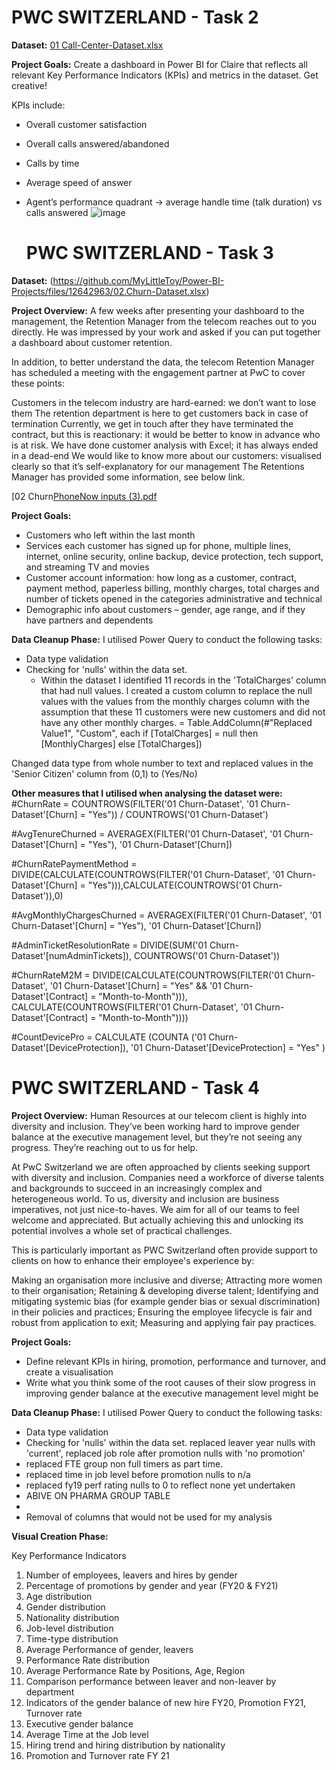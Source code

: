   # PWC SWITZERLAND - Task 2

  **Dataset:**
[01 Call-Center-Dataset.xlsx](https://github.com/MyLittleToy/Power-BI-Projects/files/12642988/01.Call-Center-Dataset.xlsx)

**Project Goals:**
Create a dashboard in Power BI for Claire that reflects all relevant Key Performance Indicators (KPIs) and metrics in the dataset. Get creative! 

KPIs include:
- Overall customer satisfaction
- Overall calls answered/abandoned
- Calls by time
- Average speed of answer
- Agent’s performance quadrant -> average handle time (talk duration) vs calls answered
![image](https://github.com/MyLittleToy/Power-BI-Projects/assets/139712656/04c153b1-f9b8-46a5-83db-862c6ff140a1)



  # PWC SWITZERLAND - Task 3

**Dataset:**
(https://github.com/MyLittleToy/Power-BI-Projects/files/12642963/02.Churn-Dataset.xlsx)



**Project Overview:**
A few weeks after presenting your dashboard to the management, the Retention Manager from the telecom reaches out to you directly. He was impressed by your work and asked if you can put together a dashboard about customer retention.

In addition, to better understand the data, the telecom Retention Manager has scheduled a meeting with the engagement partner at PwC to cover these points:

Customers in the telecom industry are hard-earned: we don’t want to lose them
The retention department is here to get customers back in case of termination 
Currently, we get in touch after they have terminated the contract, but this is reactionary: it would be better to know in advance who is at risk.
We  have done customer analysis with Excel; it has always ended in a dead-end
We would like to know more about our customers: visualised clearly so that it’s self-explanatory for our management
The Retentions Manager has provided some information, see below link.

[02 Churn[PhoneNow inputs (3).pdf](https://github.com/MyLittleToy/Power-BI-Projects/files/12642964/PhoneNow.inputs.3.pdf)

**Project Goals:**
- Customers who left within the last month
- Services each customer has signed up for phone, multiple lines, internet, online security, online backup, device protection, tech support, and streaming TV and movies
- Customer account information: how long as a customer, contract, payment method, paperless billing, monthly charges, total charges and number of tickets opened in the       categories administrative and technical
- Demographic info about customers – gender, age range, and if they have partners and dependents


**Data Cleanup Phase:**
I utilised Power Query to conduct the following tasks:
- Data type validation
- Checking for 'nulls' within the data set.
  - Within the dataset I identified 11 records in the 'TotalCharges' column that had null values.  I created a custom column to replace the null values with the values from the monthly charges column with the assumption that these 11 customers were new customers and did not have any other monthly charges.
    = Table.AddColumn(#"Replaced Value1", "Custom", each if [TotalCharges] = null then [MonthlyCharges] else [TotalCharges])

Changed data type from whole number to text and replaced values in the 'Senior Citizen' column from (0,1) to (Yes/No)

**Other measures that I utilised when analysing the dataset were:**
#ChurnRate = COUNTROWS(FILTER('01 Churn-Dataset', '01 Churn-Dataset'[Churn] = "Yes")) / COUNTROWS('01 Churn-Dataset')

#AvgTenureChurned = AVERAGEX(FILTER('01 Churn-Dataset', '01 Churn-Dataset'[Churn] = "Yes"), '01 Churn-Dataset'[Churn])

#ChurnRatePaymentMethod = DIVIDE(CALCULATE(COUNTROWS(FILTER('01 Churn-Dataset', '01 Churn-Dataset'[Churn] = "Yes"))),CALCULATE(COUNTROWS('01 Churn-Dataset')),0)

#AvgMonthlyChargesChurned = AVERAGEX(FILTER('01 Churn-Dataset', '01 Churn-Dataset'[Churn] = "Yes"), '01 Churn-Dataset'[Churn])

#AdminTicketResolutionRate = DIVIDE(SUM('01 Churn-Dataset'[numAdminTickets]), COUNTROWS('01 Churn-Dataset'))

#ChurnRateM2M = DIVIDE(CALCULATE(COUNTROWS(FILTER('01 Churn-Dataset', '01 Churn-Dataset'[Churn] = "Yes" && '01 Churn-Dataset'[Contract] = "Month-to-Month"))), CALCULATE(COUNTROWS(FILTER('01 Churn-Dataset', '01 Churn-Dataset'[Contract] = "Month-to-Month"))))

#CountDevicePro = CALCULATE (COUNTA ('01 Churn-Dataset'[DeviceProtection]), '01 Churn-Dataset'[DeviceProtection] = "Yes" )


  # PWC SWITZERLAND - Task 4

**Project Overview:**
Human Resources at our telecom client is highly into diversity and inclusion. They’ve been working hard to improve gender balance at the executive management level, but they’re not seeing any progress. They’re reaching out to us for help.

At PwC Switzerland we are often approached by clients seeking support with diversity and inclusion. Companies need a workforce of diverse talents and backgrounds to succeed in an increasingly complex and heterogeneous world. To us, diversity and inclusion are business imperatives, not just nice-to-haves. We aim for all of our teams to feel welcome and appreciated. But actually achieving this and unlocking its potential involves a whole set of practical challenges.

This is particularly important as PWC Switzerland often provide support to clients on how to enhance their employee's experience by:

Making an organisation more inclusive and diverse;
Attracting more women to their organisation;
Retaining & developing diverse talent;
Identifying and mitigating systemic bias (for example gender bias or sexual discrimination) in their policies and practices;
Ensuring the employee lifecycle is fair and robust from application to exit;
Measuring and applying fair pay practices.

**Project Goals:**
- Define relevant KPIs in hiring, promotion, performance and turnover, and create a visualisation
- Write what you think some of the root causes of their slow progress in improving gender balance at the executive management level might be

**Data Cleanup Phase:**
I utilised Power Query to conduct the following tasks:

- Data type validation
- Checking for 'nulls' within the data set. replaced leaver year nulls with 'current', replaced job role after promotion nulls with 'no promotion'
- replaced FTE group non full timers as part time.
- replaced time in job level before promotion nulls to n/a
- replaced fy19 perf rating nulls to 0 to reflect none yet undertaken
- ABIVE ON PHARMA GROUP TABLE
- 
- Removal of columns that would not be used for my analysis


**Visual Creation Phase:**

  Key Performance Indicators
  1. Number of employees, leavers and hires by gender
  2. Percentage of promotions by gender and year (FY20 & FY21)
  3. Age distribution
  4. Gender distribution
  5. Nationality distribution
  6. Job-level distribution
  7. Time-type distribution
  8. Average Performance of gender, leavers
  9. Performance Rate distribution
  10. Average Performance Rate by Positions, Age, Region
  11. Comparison performance between leaver and non-leaver by department
  12. Indicators of the gender balance of new hire FY20, Promotion FY21, Turnover rate
  13. Executive gender balance
  14. Average Time at the Job level
  15. Hiring trend and hiring distribution by nationality
  16. Promotion and Turnover rate FY 21





